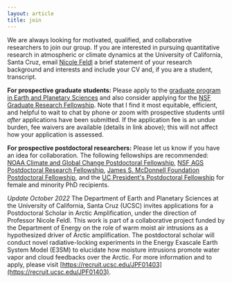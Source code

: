 ```yaml
---
layout: article 
title: join 
---
```


We are always looking for motivated, qualified, and collaborative researchers to join our group. If you are interested in pursuing quantitative research in atmospheric or climate dynamics at the University of California, Santa Cruz, email [Nicole Feldl](https://eps.ucsc.edu/faculty/Profiles/fac-only.php?uid=nfeldl) a brief statement of your research background and interests and include your CV and, if you are a student, transcript.

**For prospective graduate students:** Please apply to the [graduate program in Earth and Planetary Sciences][epsgrad] and also consider applying for the [NSF Graduate Research Fellowship][nsfgrfp]. Note that I find it most equitable, efficient, and helpful to wait to chat by phone or zoom with prospective students until *after* applications have been submitted. If the application fee is an undue burden, fee waivers are available (details in link above); this will not affect how your application is assessed. 

[comment]: <> (While I endeavor to respond to email inquiries promptly, this is not always possible due to a high volume of emails from prospective graduate students. Please note that I carefully review every application that indicates me as the top advisor choice in our application system, even if the applicant has not made prior contact with me.) 

[comment]: <> (Inquiries are welcome, however, you are not obliged to reach out to me prior to submitting an application. I carefully review all applicants who select me as their top advisor choice in our application system. I typically find it most helpful and equitable to chat once applications have been received.) 

**For prospective postdoctoral researchers:** Please let us know if you have an idea for collaboration. The following fellowships are recommended: [NOAA Climate and Global Change Postdoctoral Fellowship][noaacgc], [NSF AGS Postdoctoral Research Fellowship][nsfprf], [James S. McDonnell Foundation Postdoctoral Fellowship][jsmfpf], and the [UC President's Postdoctoral Fellowship][ucpres] for female and minority PhD recipients.

*Update October 2022* The Department of Earth and Planetary Sciences at the University of California, Santa Cruz (UCSC) invites applications for a Postdoctoral Scholar in Arctic Amplification, under the direction of Professor Nicole Feldl. This work is part of a collaborative project funded by the Department of Energy on the role of warm moist air intrusions as a hypothesized driver of Arctic amplification. The postdoctoral scholar will conduct novel radiative-locking experiments in the Energy Exascale Earth System Model (E3SM) to elucidate how moisture intrusions promote water vapor and cloud feedbacks over the Arctic. 
For more information and to apply, please visit [https://recruit.ucsc.edu/JPF01403](https://recruit.ucsc.edu/JPF01403).

[nsfgrfp]: https://www.nsfgrfp.org/
[noaacgc]: https://cpaess.ucar.edu/cgc
[nsfprf]: https://www.nsf.gov/funding/pgm_summ.jsp?pims_id=12779&org=AGS&sel_org=AGS&from=fund
[jsmfpf]: https://www.jsmf.org/apply/fellowship/
[ucpres]: https://ppfp.ucop.edu/info/
[nasa]: https://nspires.nasaprs.com/external/solicitations/summary.do?solId=%7B913A7DEE-2747-6539-130C-0AB1E2322F42%7D&path=future&method=init
[epsgrad]: https://eps.ucsc.edu/graduate/appl-adm.html
[nf]: https://eps.ucsc.edu/faculty/Profiles/fac-only.php?uid=nfeldl
